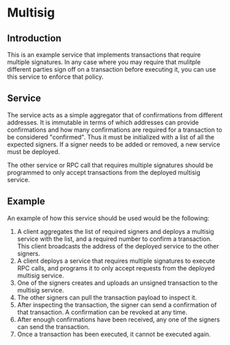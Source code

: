 # Multisig

## Introduction
This is an example service that implements transactions that require multiple signatures. In any case where you may require that mulitple different parties sign off on a transaction before executing it, you can use this service to enforce that policy. 

## Service
The service acts as a simple aggregator that of confirmations from different addresses. It is immutable in terms of which addresses can provide confirmations and how many confirmations are required for a transaction to be considered "confirmed". Thus it must be initialized with a list of all the expected signers. If a signer needs to be added or removed, a new service must be deployed. 

The other service or RPC call that requires multiple signatures should be programmed to only accept transactions from the deployed multisig service. 

## Example
An example of how this service should be used would be the following:
1. A client aggregates the list of required signers and deploys a multisig service with the list, and a required number to confirm a transaction. This client broadcasts the address of the deployed service to the other signers.
2. A client deploys a service that requires multiple signatures to execute RPC calls, and programs it to only accept requests from the deployed multisig service.
3. One of the signers creates and uploads an unsigned transaction to the multisig service. 
4. The other signers can pull the transaction payload to inspect it. 
5. After inspecting the transaction, the signer can send a confirmation of that transaction. A confirmation can be revoked at any time.
6. After enough confirmations have been received, any one of the signers can send the transaction.
7. Once a transaction has been executed, it cannot be executed again.
